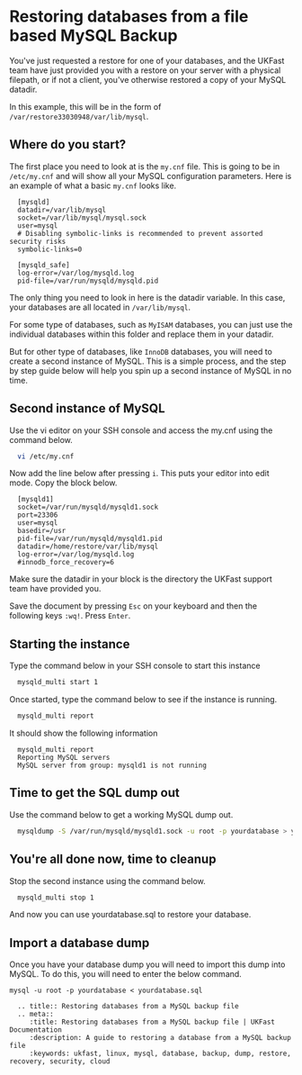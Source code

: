 # Restoring databases from a file based MySQL Backup

You've just requested a restore for one of your databases, and the UKFast team have just provided you with a restore on your server with a physical filepath, or if not a client, you've otherwise restored a copy of your MySQL datadir.

In this example, this will be in the form of `/var/restore33030948/var/lib/mysql`.


## Where do you start?

The first place you need to look at is the `my.cnf` file. This is going to be in `/etc/my.cnf` and will show all your MySQL configuration parameters. Here is an example of what a basic `my.cnf` looks like.

```console
  [mysqld]
  datadir=/var/lib/mysql
  socket=/var/lib/mysql/mysql.sock
  user=mysql
  # Disabling symbolic-links is recommended to prevent assorted security risks
  symbolic-links=0

  [mysqld_safe]
  log-error=/var/log/mysqld.log
  pid-file=/var/run/mysqld/mysqld.pid
```

The only thing you need to look in here is the datadir variable. In this case, your databases are all located in `/var/lib/mysql`.

For some type of databases, such as `MyISAM` databases, you can just use the individual databases within this folder and replace them in your datadir.

But for other type of databases, like `InnoDB` databases, you will need to create a second instance of MySQL. This is a simple process, and the step by step guide below will help you spin up a second instance of MySQL in no time.

## Second instance of MySQL

Use the vi editor on your SSH console and access the my.cnf using the command below.

```bash
  vi /etc/my.cnf
```

Now add the line below after pressing `i`. This puts your editor into edit mode. Copy the block below.

```console
  [mysqld1]
  socket=/var/run/mysqld/mysqld1.sock
  port=23306
  user=mysql
  basedir=/usr
  pid-file=/var/run/mysqld/mysqld1.pid
  datadir=/home/restore/var/lib/mysql
  log-error=/var/log/mysqld.log
  #innodb_force_recovery=6
```

Make sure the datadir in your block is the directory the UKFast support team have provided you.

Save the document by pressing `Esc` on your keyboard and then the following keys `:wq!`. Press `Enter`.



## Starting the instance

Type the command below in your SSH console to start this instance

```bash
  mysqld_multi start 1
```

Once started, type the command below to see if the instance is running.

```bash
  mysqld_multi report
```

It should show the following information

```console
  mysqld_multi report
  Reporting MySQL servers
  MySQL server from group: mysqld1 is not running
```



## Time to get the SQL dump out

Use the command below to get a working MySQL dump out.

```bash
  mysqldump -S /var/run/mysqld/mysqld1.sock -u root -p yourdatabase > yourdatabase.sql
```



## You're all done now, time to cleanup

Stop the second instance using the command below.

```bash
  mysqld_multi stop 1
```

And now you can use yourdatabase.sql to restore your database.

## Import a database dump

Once you have your database dump you will need to import this dump into MySQL. To do this, you will need to enter the below command.

```mysql -u root -p yourdatabase < yourdatabase.sql```

```eval_rst
  .. title:: Restoring databases from a MySQL backup file
  .. meta::
     :title: Restoring databases from a MySQL backup file | UKFast Documentation
     :description: A guide to restoring a database from a MySQL backup file
     :keywords: ukfast, linux, mysql, database, backup, dump, restore, recovery, security, cloud
